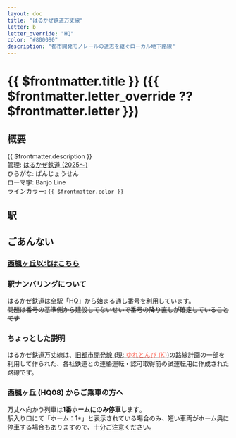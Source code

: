 ```yaml
---
layout: doc
title: "はるかぜ鉄道万丈線"
letter: b
letter_override: "HQ"
color: "#800080"
description: "都市開発モノレールの遺志を継ぐローカル地下路線"
---
```


# {{ $frontmatter.title }} ({{ $frontmatter.letter_override ?? $frontmatter.letter }})

## 概要
{{ $frontmatter.description }}  
管理: [はるかぜ鉄道 (2025～)](/company/houbutuHG/harukaze/index.md)  
ひらがな: ばんじょうせん  
ローマ字: Banjo Line  
ラインカラー: <span :style="{backgroundColor: $frontmatter.color, display: 'inline-block', width: '0.75em', height: '0.75em', border: `1px solid #800080`, marginRight: '0.25em'}" />`{{ $frontmatter.color }}`  

## 駅
<Stations />
<!-- 駅一覧は自動で取得して表示します -->


<!-- 他に書きたい情報がある場合自由に追加してください -->
## ごあんない
### [西楓ヶ丘以北はこちら](/company/houbutuHG/harukaze/line/daihansen.md)
### 駅ナンバリングについて
はるかぜ鉄道は全駅「HQ」から始まる通し番号を利用しています。  
~~問題は番号の基準側から建設してないせいで番号の降り直しが確定していることです~~
### ちょっとした説明
はるかぜ鉄道万丈線は、[旧都市開発線 (現: <span style="color: #FF6F61">ゆれとんび (K)</span>)](/company/houbutuHG/yuretubame/line/yuretombi.md)の路線計画の一部を利用して作られた、各社鉄道との連絡運転・認可取得前の試運転用に作成された路線です。  
### 西楓ヶ丘 (HQ08) からご乗車の方へ
万丈へ向かう列車は**1番ホームにのみ停車します**。  
駅入り口にて「ホーム：1*」と表示されている場合のみ、短い車両がホーム奥に停車する場合もありますので、十分ご注意ください。